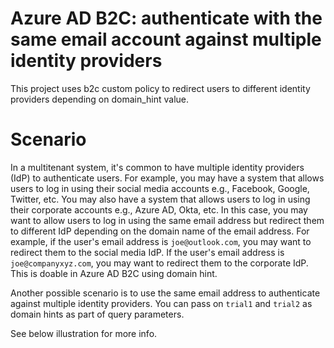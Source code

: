# Azure AD B2C: authenticate with the same email account against multiple identity providers
This project uses b2c custom policy to redirect users to different identity providers depending on domain_hint value.

# Scenario
In a multitenant system, it's common to have multiple identity providers (IdP) to authenticate users.  For example, you may have a system that allows users to log in using their social media accounts e.g., Facebook, Google, Twitter, etc.  You may also have a system that allows users to log in using their corporate accounts e.g., Azure AD, Okta, etc.  In this case, you may want to allow users to log in using the same email address but redirect them to different IdP depending on the domain name of the email address.  For example, if the user's email address is `joe@outlook.com`, you may want to redirect them to the social media IdP.  If the user's email address is `joe@companyxyz.com`, you may want to redirect them to the corporate IdP.  This is doable in Azure AD B2C using domain hint.  

Another possible scenario is to use the same email address to authenticate against multiple identity providers. You can pass on `trial1` and `trial2` as domain hints as part of query parameters. 

See below illustration for more info. 
